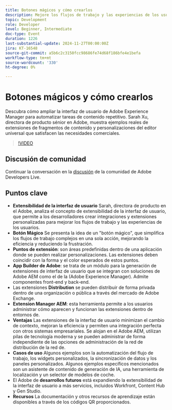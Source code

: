 ```yaml
---
title: Botones mágicos y cómo crearlos
description: Mejore los flujos de trabajo y las experiencias de los usuarios con la extensibilidad de la IU de Adobe, lo que permite integraciones personalizadas a través de Adobe App Builder, simplifica tareas complejas con un "botón mágico" y admite la integración perfecta con sistemas empresariales, con futuras expansiones a más servicios de Adobe.
topic: Development
role: Developer
level: Beginner, Intermediate
doc-type: Event
duration: 1226
last-substantial-update: 2024-11-27T00:00:00Z
jira: KT-16548
source-git-commit: a5b6c2c3150fcc98686fe74d68f186bfe4e1befa
workflow-type: tm+mt
source-wordcount: '330'
ht-degree: 0%

---
```



# Botones mágicos y cómo crearlos

Descubra cómo ampliar la interfaz de usuario de Adobe Experience Manager para automatizar tareas de contenido repetitivo. Sarah Xu, directora de producto sénior en Adobe, muestra ejemplos reales de extensiones de fragmentos de contenido y personalizaciones del editor universal que satisfacen las necesidades comerciales.


>[!VIDEO](https://video.tv.adobe.com/v/3440037/?learn=on&enablevpops)

## Discusión de comunidad

Continuar la conversación en la [discusión](https://adobe.ly/3Ywf6kg) de la comunidad de Adobe Developers Live.

## Puntos clave

* **Extensibilidad de la interfaz de usuario** Sarah, directora de producto en el Adobe, analiza el concepto de extensibilidad de la interfaz de usuario, que permite a los desarrolladores crear integraciones y extensiones personalizadas para mejorar los flujos de trabajo y las experiencias de los usuarios.
* **Botón Mágico** Se presenta la idea de un &quot;botón mágico&quot;, que simplifica los flujos de trabajo complejos en una sola acción, mejorando la eficiencia y reduciendo la frustración.
* **Puntos de extensión**: son áreas predefinidas dentro de una aplicación donde se pueden realizar personalizaciones. Las extensiones deben coincidir con la forma y el color esperados de estos puntos.
* **App Builder de Adobe**: se trata de un módulo para la generación de extensiones de interfaz de usuario que se integran con soluciones de Adobe AEM como el de la (Adobe Experience Manager). Admite componentes front-end y back-end.
* Las extensiones **Distribution** se pueden distribuir de forma privada dentro de una organización o pública a través del mercado de Adobe Exchange.
* **Extension Manager AEM**: esta herramienta permite a los usuarios administrar cómo aparecen y funcionan las extensiones dentro de entornos de.
* **Ventajas** Las extensiones de la interfaz de usuario minimizan el cambio de contexto, mejoran la eficiencia y permiten una integración perfecta con otros sistemas empresariales. Se alojan en el Adobe AEM, utilizan pilas de tecnología moderna y se pueden administrar de forma independiente de las opciones de administración de la red de distribución de la red de.
* **Casos de uso** Algunos ejemplos son la automatización del flujo de trabajo, los widgets personalizados, la sincronización de datos y los paneles personalizados. Algunos ejemplos específicos mencionados son un asistente de contenido de generación de IA, una herramienta de localización y un selector de modelos de coche.
* El Adobe de **desarrollos futuros** está expandiendo la extensibilidad de la interfaz de usuario a más servicios, incluidos Workfront, Content Hub y Gen Studio.
* **Recursos** La documentación y otros recursos de aprendizaje están disponibles a través de los códigos QR proporcionados.